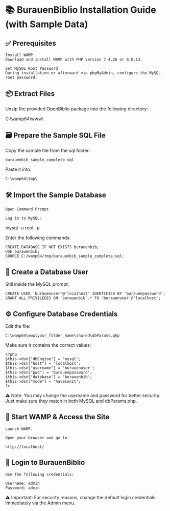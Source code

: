 # 📚 BurauenBiblio Installation Guide (with Sample Data)

## ✅ Prerequisites

    Install WAMP
    Download and install WAMP with PHP version 7.4.26 or 8.0.13.

    Set MySQL Root Password
    During installation or afterward via phpMyAdmin, configure the MySQL root password.

## 📦 Extract Files

Unzip the provided OpenBiblio package into the following directory:

C:\wamp64\www\

## 🗃️ Prepare the Sample SQL File

Copy the sample file from the sql folder:

    burauenbib_sample_complete.sql

Paste it into:

    C:\wamp64\tmp\

## 🛠️ Import the Sample Database

    Open Command Prompt

    Log in to MySQL:

mysql -u root -p

Enter the following commands:

    CREATE DATABASE IF NOT EXISTS burauenbib;
    USE burauenbib;
    SOURCE C:/wamp64/tmp/burauenbib_sample_complete.sql;

## 👤 Create a Database User

Still inside the MySQL prompt:

    CREATE USER 'burauenuser'@'localhost' IDENTIFIED BY 'burauenpassword';
    GRANT ALL PRIVILEGES ON `burauenbib`.* TO 'burauenuser'@'localhost';

## ⚙️ Configure Database Credentials

Edit the file:

    C:\wamp64\www\your_folder_name\shared\dbParams.php

Make sure it contains the correct values:

    <?php
    $this->dsn["dbEngine"] = 'mysql';
    $this->dsn["host"] = 'localhost';
    $this->dsn["username"] = 'burauenuser';
    $this->dsn["pwd"] = 'burauenpassword';
    $this->dsn["database"] = 'burauenbib';
    $this->dsn["mode"] = 'haveConst';
    ?>

⚠️ Note: You may change the username and password for better security. Just make sure they match in both MySQL and dbParams.php.

## 🚀 Start WAMP & Access the Site

    Launch WAMP.

    Open your browser and go to:

    http://localhost/

## 🔐 Login to BurauenBiblio

    Use the following credentials:

    Username: admin
    Password: admin

⚠️ Important: For security reasons, change the default login credentials immediately via the Admin menu.